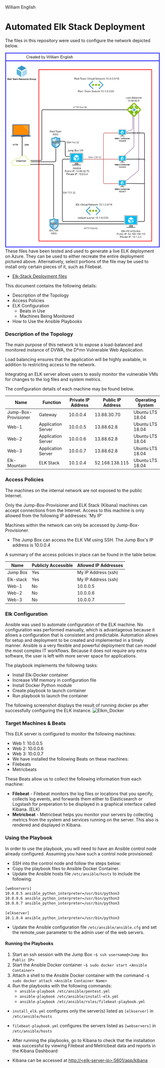 William English

# Automated Elk Stack Deployment

The files in this repository were used to configure the network depicted below.

![Network Topology](https://github.com/cascadecanyon/Elk_Project/blob/main/Images/Elk-Stack_Diagram.png)
These files have been tested and used to generate a live ELK deployment on Azure. They can be used to either recreate the entire deployment pictured above. Alternatively, select portions of the file may be used to install only certain pieces of it, such as Filebeat.

  - [Elk-Stack Deployment files](https://github.com/cascadecanyon/Elk_Project/tree/main/Ansible)


This document contains the following details:
- Description of the Topology
- Access Policies
- ELK Configuration
  - Beats in Use
  - Machines Being Monitored
- How to Use the Ansible Playbooks


### Description of the Topology

The main purpose of this network is to expose a load-balanced and monitored instance of DVWA, the D*mn Vulnerable Web Application.

Load balancing ensures that the application will be highly available, in addition to restricting access to the network.

Integrating an ELK server allows users to easily monitor the vulnerable VMs for changes to the log files and system metrics.

The configuration details of each machine may be found below.

| Name                 | Function           | Private IP Address | Public IP Address | Operating System |
|----------------------|--------------------|--------------------|-------------------|------------------|
| Jump-Box-Provisioner | Gateway            | 10.0.0.4           | 13.88.30.70       | Ubuntu LTS 18.04 |
| Web-1                | Application Server | 10.0.0.5           | 13.88.62.8        | Ubuntu LTS 18.04 |
| Web-2                | Application Server | 10.0.0.6           | 13.88.62.8        | Ubuntu LTS 18.04 |
| Web-3                | Application Server | 10.0.0.7           | 13.88.62.8        | Ubuntu LTS 18.04 |
| Elk-Mountain         | ELK Stack          | 10.1.0.4           | 52.168.138.115    | Ubuntu LTS 18.04 |

### Access Policies

The machines on the internal network are not exposed to the public Internet. 

Only the Jump-Box-Provisioner and ELK Stack (Kibana) machines can accept connections from the Internet. Access to this machine is only allowed from the following IP addresses:
'My IP'

Machines within the network can only be accessed by Jump-Box-Provisioner.
- The Jump Box can access the ELK VM using SSH.  The Jump Box's IP address is 10.0.0.4

A summary of the access policies in place can be found in the table below.

| Name                 | Publicly Accessible | Allowed IP Addresses |
|----------------------|---------------------|----------------------|
| Jump Box             | Yes                 | My IP Address (ssh)  |
| Elk-stack            | Yes                 | My IP Address (ssh)  |
| Web-1                | No                  | 10.0.0.5             |
| Web-2                | No                  | 10.0.0.6             |
| Web-3                | No                  | 10.0.0.7             |


### Elk Configuration

Ansible was used to automate configuration of the ELK machine. No configuration was performed manually, which is advantageous 
because it allows a configuration that is consistent and predictable. Automation allows for setup and deployment to be created and implemented in a timely manner. Ansible is a very flexible and powerful deployment that can model the most complex IT workflows. Because it does not require any extra software, the user is left with more server space for applications.

The playbook implements the following tasks:
- Install Elk-Docker container
- Increase VM memory in configuration file
- Install Docker Python module
- Create playbook to launch container
- Run playbook to launch the container

The following screenshot displays the result of running docker ps after successfully configuring the ELK instance.
![Elkm_Docker](https://user-images.githubusercontent.com/82729821/138626071-312e6f99-0260-453b-a2c8-d0e80785b11b.png)
### Target Machines & Beats
This ELK server is configured to monitor the following machines:
- Web 1: 10.0.0.5  
- Web 2: 10.0.0.6 
- Web 3: 10.0.0.7
- We have installed the following Beats on these machines:
- Filebeats
- Metricbeats

These Beats allow us to collect the following information from each machine:
- **Filebeat**  - Filebeat monitors the log files or locations that you specify, collects log events, and forwards them either to Elasticsearch or Logstash for preperation to be displayed in a graphical interface called  Kibana. (ELK)
- **Metricbeat** - Metricbeat helps you monitor your servers by collecting metrics from the system and services running on the server. This also is rendered and displayed in Kibana.

### Using the Playbook
In order to use the playbook, you will need to have an Ansible control node already configured. Assuming you have such a control node provisioned: 

- SSH into the control node and follow the steps below:
- Copy the playbook files to Ansible Docker Container.
- Update the Ansible hosts file `/etc/ansible/hosts` to include the following: 

```
[webservers]
10.0.0.5 ansible_python_interpreter=/usr/bin/python3
10.0.0.6 ansible_python_interpreter=/usr/bin/python3
10.0.0.7 ansible_python_interpreter=/usr/bin/python3

[elkserver]
10.1.0.4 ansible_python_interpreter=/usr/bin/python3
```

- Update the Ansible configuration file `/etc/ansible/ansible.cfg` and set the remote_user parameter to the admin user of the web servers.

#### Running the Playbooks
1. Start an ssh session with the Jump Box `~$ ssh username@<Jump Box Public IP>`
2. Start the Ansible Docker container `~$ sudo docker start <Ansible Container>`
3. Attach a shell to the Ansible Docker container with the command `~$ sudo docker attach <Ansible Container Name>`
4. Run the playbooks with the following commands:
	* `ansible-playbook /etc/ansible/pentest.yml`
	* `ansible-playbook /etc/ansible/install-elk.yml`
	* `ansible-playbook /etc/ansible/roles/filebeat-playbook.yml`

- `install_elk.yml` configures only the server(s) listed as `[elkserver]` in `/etc/ansible/hosts`
- `filebeat-playbook.yml` configures the servers listed as `[webservers]` in `/etc/ansible/hosts`

- After running the playbooks, go to Kibana to check that the installation was successful by viewing Filebeat and Metricbeat data     and reports in the Kibana Dashboard
- Kibana can be accessed at [http://\<elk-server-ip\>:5601/app/kibana]()
